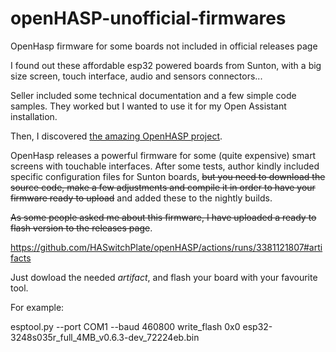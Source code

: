# openHASP-unofficial-firmwares
OpenHasp firmware for some boards not included in official releases page

I found out these affordable esp32 powered boards from Sunton, with a big size screen, touch interface, audio and sensors connectors...

Seller included some technical documentation and a few simple code samples. They worked but I wanted to use it for my Open Assistant installation.

Then, I discovered [the amazing OpenHASP project](https://github.com/HASwitchPlate/openHASP). 

OpenHasp releases a powerful firmware for some (quite expensive) smart screens with touchable interfaces. After some tests, author kindly included specific configuration files for Sunton boards, ~~but you need to download the source code, make a few adjustments and compile it in order to have your firmware ready to upload~~ and added these to the nightly builds. 

~~As some people asked me about this firmware, I have uploaded a ready to flash version to the releases page~~. 

https://github.com/HASwitchPlate/openHASP/actions/runs/3381121807#artifacts

Just dowload the needed *artifact*, and flash your board with your favourite tool.

For example:

esptool.py --port COM1 --baud 460800 write_flash 0x0 esp32-3248s035r_full_4MB_v0.6.3-dev_72224eb.bin
